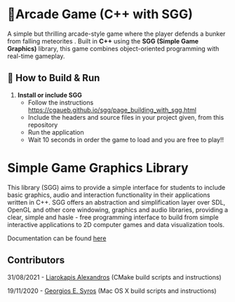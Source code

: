 # 🚀Arcade Game (C++ with SGG)

A simple but thrilling arcade-style game where the player defends a bunker from falling meteorites . Built in **C++** using the **SGG (Simple Game Graphics)** library, this game combines object-oriented programming with real-time gameplay.

## 🚀 How to Build & Run

1. **Install or include SGG**
   - Follow the instructions https://cgaueb.github.io/sgg/page_building_with_sgg.html
   - Include the headers and source files in your project given, from this repository
   - Run the application
   - Wait 10 seconds in order the game to load and you are free to play!!


# Simple Game Graphics Library

This library (SGG) aims to provide a simple interface for students to include basic graphics, audio and interaction functionality in their applications written in C++. SGG offers an abstraction and simplification layer over SDL, OpenGL and other core windowing, graphics and audio libraries, providing a clear, simple and hasle - free programming interface to build from simple interactive applications to 2D computer games and data visualization tools.

Documentation can be found [here](https://cgaueb.github.io/sgg/index.html "SGG's Documentation")

## Contributors
 31/08/2021 - [Liarokapis Alexandros](https://github.com/liarokapisv "Liarokapis Alexandros") (CMake build scripts and instructions)
 
 19/11/2020 - [Georgios E. Syros](https://github.com/gsiros "Georgios E. Syros") (Mac OS X build scripts and instructions)
 
